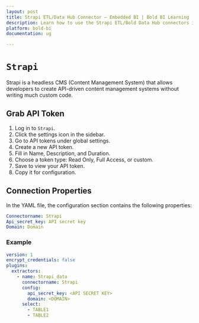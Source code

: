 ```yaml
---
layout: post
title: Strapi ETL/Data Hub Connector – Embedded BI | Bold BI Learning
description: Learn how to use the Strapi ETL/Bold Data Hub connectors in Bold BI Enterprise Edition. Discover simple steps to integrate data smoothly and make the most of your analytics.
platform: bold-bi
documentation: ug

---
```


# ``Strapi``

Strapi is a headless CMS (Content Management System) that allows developers to create API-driven content management systems without writing much custom code.

## Grab API Token

1. Log in to ``Strapi``.
2. Click the settings icon in the sidebar.
3. Go to API tokens under global settings.
4. Create a new API token.
5. Fill in Name, Description, and Duration.
6. Choose a token type: Read Only, Full Access, or custom.
7. Save to view your API token.
8. Copy it for configuration.

## Connection Properties

In the YAML file, the configuration section contains the following properties:

```yaml
Connectorname: Strapi
Api_secret_key: API secret key
Domain: Domain
```

### Example

```yaml
version: 1
encrypt_credentials: false
plugins:
  extractors:
    - name: Strapi_data
      connectorname: Strapi
      config:
        api_secret_key: <API SECRET KEY>
        domain: <DOMAIN>
      select:
        - TABLE1
        - TABLE2
```
